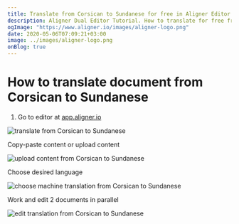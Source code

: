 ```yaml
---
title: Translate from Corsican to Sundanese for free in Aligner Editor
description: Aligner Dual Editor Tutorial. How to translate for free from Corsican to Sundanese. Aligner is multilingual document management platform. 
ogImage: "https://www.aligner.io/images/aligner-logo.png"
date: 2020-05-06T07:09:21+03:00
image: ../images/aligner-logo.png
onBlog: true
---
```


# How to translate document from Corsican to Sundanese

1. Go to editor at [app.aligner.io](https://app.aligner.io "Aligner App web page")

![translate from Corsican to Sundanese](../aligner-blank-editor.png "translate from Corsican to Sundanese")

Copy-paste content or upload content

![upload content from Corsican to Sundanese](../aligner-uploaded-document.png "upload content from Corsican to Sundanese")

Choose desired language

![choose machine translation from Corsican to Sundanese](../aligner-language-dropdown.png "choose machine translation from Corsican to Sundanese")

Work and edit 2 documents in parallel

![edit translation from Corsican to Sundanese](../aligner-double-sitded-editor.png "edit translation from Corsican to Sundanese")

